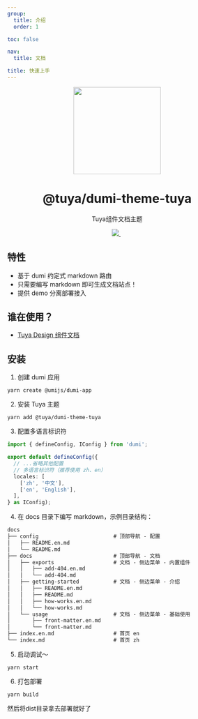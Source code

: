 ```yaml
---
group:
  title: 介绍
  order: 1

toc: false

nav:
  title: 文档

title: 快速上手
---
```


<Desc hidetitle="true">
 
<center><p align="center"><img src="https://images.tuyacn.com/rms-static/3dec3ee0-b3d9-11eb-9adb-1b12f902f79d-1620903119310.png?tyName=210513tuya.png" width="200px" /></p></center>

<center><h1>@tuya/dumi-theme-tuya</h1></center>

<center><p align="center">Tuya组件文档主题</p></center>

<center><p align="center">
  <a href="https://www.npmjs.com/package/@tuya/dumi-theme-tuya" target="_blank">
    <img src="https://img.shields.io/npm/v/@tuya/dumi-theme-tuya/latest.svg" />
  </a>&nbsp;
</p>
</center>
 
</Desc>

## 特性

- 基于 dumi 约定式 markdown 路由
- 只需要编写 markdown 即可生成文档站点！
- 提供 demo 分离部署接入

## 谁在使用？

- [Tuya Design 组件文档](https://github.com/TuyaInc/tuya-panel-kit-docs)

## 安装

1. 创建 dumi 应用

```shell
yarn create @umijs/dumi-app
```

2. 安装 Tuya 主题

```shell
yarn add @tuya/dumi-theme-tuya
```

3. 配置多语言标识符

```ts
import { defineConfig, IConfig } from 'dumi';

export default defineConfig({
  // ...省略其他配置
  // 多语言标识符（推荐使用 zh、en）
  locales: [
    ['zh', '中文'],
    ['en', 'English'],
  ],
} as IConfig);
```

4. 在 docs 目录下编写 markdown，示例目录结构：

```txt
docs
├── config                        # 顶部导航 - 配置
│   ├── README.en.md
│   └── README.md
├── docs                          # 顶部导航 - 文档
│   ├── exports                   # 文档 - 侧边菜单 - 内置组件
│   │   ├── add-404.en.md
│   │   └── add-404.md
│   ├── getting-started           # 文档 - 侧边菜单 - 介绍
│   │   ├── README.en.md
│   │   ├── README.md
│   │   ├── how-works.en.md
│   │   └── how-works.md
│   └── usage                     # 文档 - 侧边菜单 - 基础使用
│       ├── front-matter.en.md
│       └── front-matter.md
├── index.en.md                   # 首页 en
└── index.md                      # 首页 zh
```

5. 启动调试～

```shell
yarn start
```

6. 打包部署

```shell
yarn build
```

然后将dist目录拿去部署就好了
